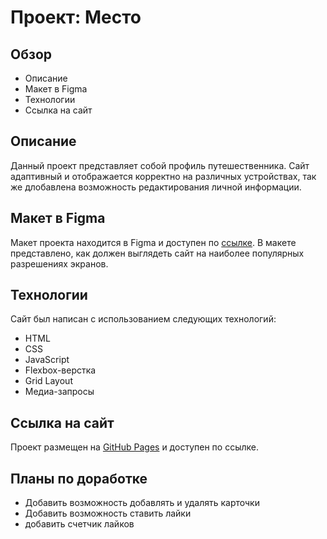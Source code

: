 # Проект: Место

## Обзор

- Описание
- Макет в Figma
- Технологии
- Ссылка на сайт

## Описание

Данный проект представляет собой профиль путешественника. Сайт адаптивный и отображается корректно на различных устройствах, так же длобавлена возможность редактирования личной информации.

## Макет в Figma

Макет проекта находится в Figma и доступен по [ссылке](https://www.figma.com/file/2cn9N9jSkmxD84oJik7xL7/JavaScript.-Sprint-4?node-id=28212-212&t=1IvZptFkhzpIH0Jy-0). В макете представлено, как должен выглядеть сайт на наиболее популярных разрешениях экранов.

## Технологии

Сайт был написан с использованием следующих технологий:

- HTML
- CSS
- JavaScript
- Flexbox-верстка
- Grid Layout
- Медиа-запросы

## Ссылка на сайт

Проект размещен на [GitHub Pages](https://freakperry.github.io/mesto/) и доступен по ссылке.

## Планы по доработке

- Добавить возможность добавлять и удалять карточки
- Добавить возможность ставить лайки 
- добавить счетчик лайков
